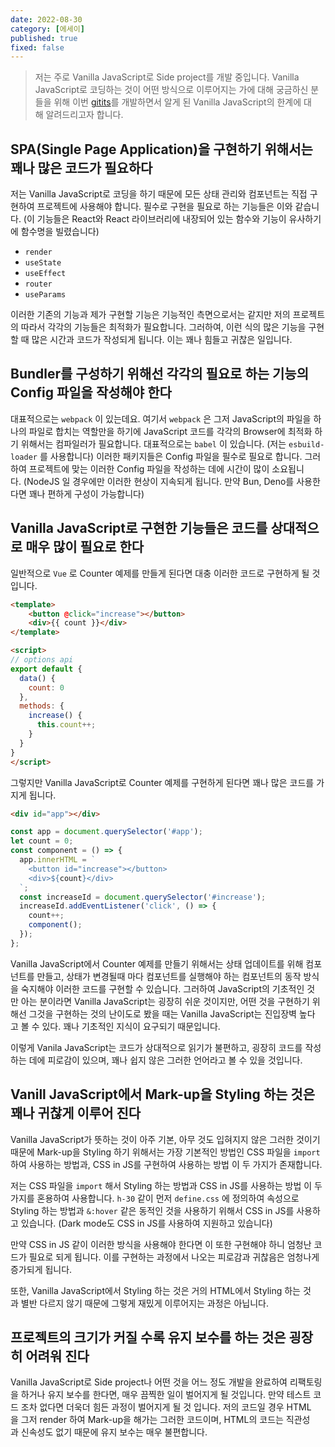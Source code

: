 ```yaml
---
date: 2022-08-30
category: [에세이]
published: true
fixed: false
---
```


> 저는 주로 Vanilla JavaScript로 Side project를 개발 중입니다.
Vanilla JavaScript로 코딩하는 것이 어떤 방식으로 이루어지는 가에 대해 궁금하신 분들을 위해 이번 [gitits](https://github.com/chebread/gitits)를 개발하면서 알게 된 Vanilla JavaScript의 한계에 대해 알려드리고자 합니다.

## SPA(Single Page Application)을 구현하기 위해서는 꽤나 많은 코드가 필요하다
저는 Vanilla JavaScript로 코딩을 하기 때문에 모든 상태 관리와 컴포넌트는 직접 구현하여 프로젝트에 사용해야 합니다. 필수로 구현을 필요로 하는 기능들은 이와 같습니다. (이 기능들은 React와 React 라이브러리에 내장되어 있는 함수와 기능이 유사하기에 함수명을 빌렸습니다)

- `render`
- `useState`
- `useEffect`
- `router`
- `useParams`

이러한 기존의 기능과 제가 구현할 기능은 기능적인 측면으로서는 같지만 저의 프로젝트의 따라서 각각의 기능들은 최적화가 필요합니다. 그러하여, 이런 식의 많은 기능을 구현할 때 많은 시간과 코드가 작성되게 됩니다. 이는 꽤나 힘들고 귀찮은 일입니다.

## Bundler를 구성하기 위해선 각각의 필요로 하는 기능의 Config 파일을 작성해야 한다
대표적으로는 `webpack` 이 있는데요. 여기서 `webpack` 은 그저 JavaScript의 파일을 하나의 파일로 합치는 역할만을 하기에 JavaScript 코드를 각각의 Browser에 최적화 하기 위해서는 컴파일러가 필요합니다. 대표적으로는 `babel` 이 있습니다. (저는 `esbuild-loader` 를 사용합니다) 이러한 패키지들은 Config 파일을 필수로 필요로 합니다. 그러하여 프로젝트에 맞는 이러한 Config 파일을 작성하는 데에 시간이 많이 소요됩니다. (NodeJS 일 경우에만 이러한 현상이 지속되게 됩니다. 만약 Bun, Deno를 사용한다면 꽤나 편하게 구성이 가능합니다)

## Vanilla JavaScript로 구현한 기능들은 코드를 상대적으로 매우 많이 필요로 한다
일반적으로 `Vue` 로 Counter 예제를 만들게 된다면 대충 이러한 코드로 구현하게 될 것입니다.

```html
<template>
    <button @click="increase"></button>
    <div>{{ count }}</div>
</template>
```
```html
<script>
// options api
export default {
  data() {
    count: 0
  },
  methods: {
    increase() {
      this.count++;
    }
  }
}
</script>
```

그렇지만 Vanilla JavaScript로 Counter 예제를 구현하게 된다면 꽤나 많은 코드를 가지게 됩니다.

```html
<div id="app"></div>
```
```js
const app = document.querySelector('#app');
let count = 0;
const component = () => {
  app.innerHTML = `
    <button id="increase"></button>
    <div>${count}</div>
  `;
  const increaseId = document.querySelector('#increase');
  increaseId.addEventListener('click', () => {
    count++;
    component();
  });
};
```

Vanilla JavaScript에서 Counter 예제를 만들기 위해서는 상태 업데이트를 위해 컴포넌트를 만들고, 상태가 변경될때 마다 컴포넌트를 실행해야 하는 컴포넌트의 동작 방식을 숙지해야 이러한 코드를 구현할 수 있습니다. 그러하여 JavaScript의 기초적인 것만 아는 분이라면 Vanilla JavaScript는 굉장히 쉬운 것이지만, 어떤 것을 구현하기 위해선 그것을 구현하는 것의 난이도로 봤을 때는 Vanilla JavaScript는 진입장벽 높다고 볼 수 있다. 꽤나 기초적인 지식이 요구되기 때문입니다.

이렇게 Vanila JavaScript는 코드가 상대적으로 읽기가 불편하고, 굉장히 코드를 작성하는 데에 피로감이 있으며, 꽤나 쉽지 않은 그러한 언어라고 볼 수 있을 것입니다.

## Vanill JavaScript에서 Mark-up을 Styling 하는 것은 꽤나 귀찮게 이루어 진다
Vanilla JavaScript가 뜻하는 것이 아주 기본, 아무 것도 입혀지지 않은 그러한 것이기 때문에 Mark-up을 Styling 하기 위해서는 가장 기본적인 방법인 CSS 파일을 `import` 하여 사용하는 방법과, CSS in JS를 구현하여 사용하는 방법 이 두 가지가 존재합니다.

저는 CSS 파일을 `import` 해서 Styling 하는 방법과 CSS in JS를 사용하는 방법 이 두 가지를 혼용하여 사용합니다. `h-30` 같이 먼저 `define.css` 에 정의하여 속성으로 Styling 하는 방법과 `&:hover` 같은 동적인 것을 사용하기 위해서 CSS in JS를 사용하고 있습니다. (Dark mode도 CSS in JS를 사용하여 지원하고 있습니다)

만약 CSS in JS 같이 이러한 방식을 사용해야 한다면 이 또한 구현해야 하니 엄청난 코드가 필요로 되게 됩니다. 이를 구현하는 과정에서 나오는 피로감과 귀찮음은 엄청나게 증가되게 됩니다.

또한, Vanilla JavaScript에서 Styling 하는 것은 거의 HTML에서 Styling 하는 것과 별반 다르지 않기 때문에 그렇게 재밌게 이루어지는 과정은 아닙니다.

## 프로젝트의 크기가 커질 수록 유지 보수를 하는 것은 굉장히 어려워 진다
Vanilla JavaScript로 Side project나 어떤 것을 어느 정도 개발을 완료하여 리팩토링을 하거나 유지 보수를 한다면, 매우 끔찍한 일이 벌어지게 될 것입니다. 만약 테스트 코드 조차 없다면 더욱더 힘든 과정이 벌어지게 될 것 입니다. 저의 코드일 경우 HTML을 그저 render 하여 Mark-up을 해가는 그러한 코드이며, HTML의 코드는 직관성과 신속성도 없기 때문에 유지 보수는 매우 불편합니다.